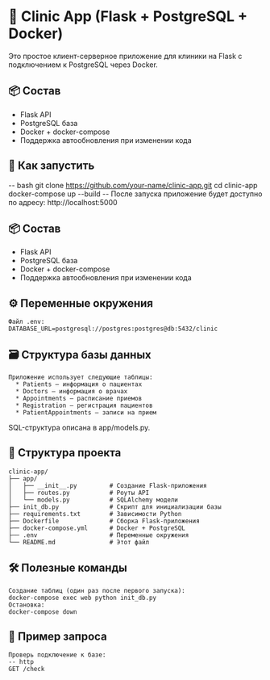 # 🏥 Clinic App (Flask + PostgreSQL + Docker)

Это простое клиент-серверное приложение для клиники на Flask с подключением к PostgreSQL через Docker.

## 📦 Состав
  * Flask API
  * PostgreSQL база
  * Docker + docker-compose
  * Поддержка автообновления при изменении кода

## 🚀 Как запустить
  -- bash
  git clone https://github.com/your-name/clinic-app.git
  cd clinic-app
  docker-compose up --build
  -- После запуска приложение будет доступно по адресу:
  http://localhost:5000

## 📦 Состав
  * Flask API
  * PostgreSQL база
  * Docker + docker-compose
  * Поддержка автообновления при изменении кода

## ⚙️ Переменные окружения
    Файл .env:
    DATABASE_URL=postgresql://postgres:postgres@db:5432/clinic

## 🗃 Структура базы данных
    Приложение использует следующие таблицы:
      * Patients — информация о пациентах
      * Doctors — информация о врачах
      * Appointments — расписание приемов
      * Registration — регистрация пациентов
      * PatientAppointments — записи на прием
  SQL-структура описана в app/models.py.


## 📂 Структура проекта
    clinic-app/
    ├── app/
    │   ├── __init__.py         # Создание Flask-приложения
    │   ├── routes.py           # Роуты API
    │   └── models.py           # SQLAlchemy модели
    ├── init_db.py              # Скрипт для инициализации базы
    ├── requirements.txt        # Зависимости Python
    ├── Dockerfile              # Сборка Flask-приложения
    ├── docker-compose.yml      # Docker + PostgreSQL
    ├── .env                    # Переменные окружения
    └── README.md               # Этот файл


## 🛠 Полезные команды
    Создание таблиц (один раз после первого запуска):
    docker-compose exec web python init_db.py
    Остановка:
    docker-compose down

## 🧪 Пример запроса
    Проверь подключение к базе:
    -- http
    GET /check
